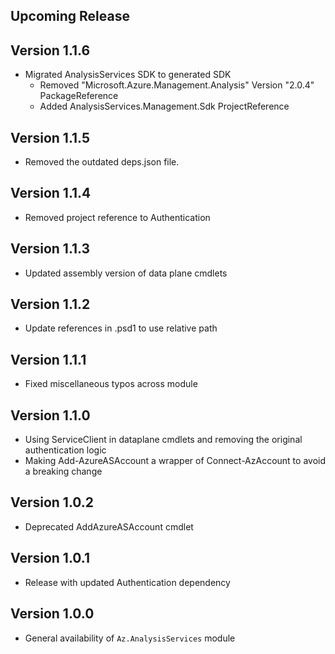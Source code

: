 <!--
    Please leave this section at the top of the change log.

    Changes for the upcoming release should go under the section titled "Upcoming Release", and should adhere to the following format:

    ## Upcoming Release
    * Overview of change #1
        - Additional information about change #1
    * Overview of change #2
        - Additional information about change #2
        - Additional information about change #2
    * Overview of change #3
    * Overview of change #4
        - Additional information about change #4

    ## YYYY.MM.DD - Version X.Y.Z (Previous Release)
    * Overview of change #1
        - Additional information about change #1
-->
## Upcoming Release

## Version 1.1.6
* Migrated AnalysisServices SDK to generated SDK
    - Removed "Microsoft.Azure.Management.Analysis" Version "2.0.4" PackageReference
    - Added AnalysisServices.Management.Sdk ProjectReference

## Version 1.1.5
* Removed the outdated deps.json file.

## Version 1.1.4
* Removed project reference to Authentication

## Version 1.1.3
* Updated assembly version of data plane cmdlets

## Version 1.1.2
* Update references in .psd1 to use relative path

## Version 1.1.1
* Fixed miscellaneous typos across module

## Version 1.1.0
* Using ServiceClient in dataplane cmdlets and removing the original authentication logic
* Making Add-AzureASAccount a wrapper of Connect-AzAccount to avoid a breaking change

## Version 1.0.2
* Deprecated AddAzureASAccount cmdlet

## Version 1.0.1
* Release with updated Authentication dependency

## Version 1.0.0
* General availability of `Az.AnalysisServices` module
